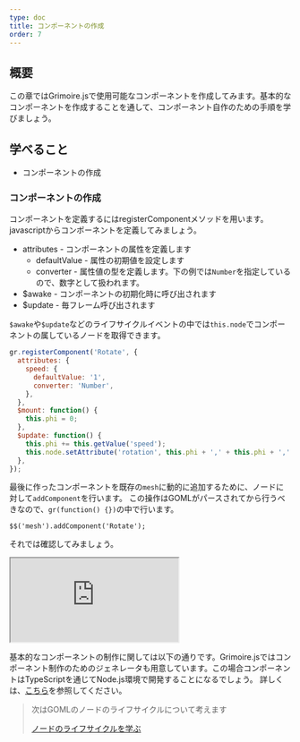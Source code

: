 ```yaml
---
type: doc
title: コンポーネントの作成
order: 7
---
```


## 概要

この章ではGrimoire.jsで使用可能なコンポーネントを作成してみます。基本的なコンポーネントを作成することを通して、コンポーネント自作のための手順を学びましょう。

## 学べること

* コンポーネントの作成

### コンポーネントの作成

コンポーネントを定義するにはregisterComponentメソッドを用います。javascriptからコンポーネントを定義してみましょう。

* attributes - コンポーネントの属性を定義します
    * defaultValue - 属性の初期値を設定します
    * converter - 属性値の型を定義します。下の例では`Number`を指定しているので、数字として扱われます。
* $awake - コンポーネントの初期化時に呼び出されます
* $update - 毎フレーム呼び出されます

`$awake`や`$update`などのライフサイクルイベントの中では`this.node`でコンポーネントの属しているノードを取得できます。

```javascript
gr.registerComponent('Rotate', {
  attributes: {
    speed: {
      defaultValue: '1',
      converter: 'Number',
    },
  },
  $mount: function() {
    this.phi = 0;
  },
  $update: function() {
    this.phi += this.getValue('speed');
    this.node.setAttribute('rotation', this.phi + ',' + this.phi + ',' + this.phi);
  },
});
```

最後に作ったコンポーネントを既存の`mesh`に動的に追加するために、ノードに対して`addComponent`を行います。
この操作はGOMLがパースされてから行うべきなので、`gr(function() {})`の中で行います。

```
$$('mesh').addComponent('Rotate');
```

それでは確認してみましょう。

<iframe class="editor" src="https://grimoiregl.github.io/grimoire.gl-example#t07-01"></iframe>


基本的なコンポーネントの制作に関しては以下の通りです。Grimoire.jsではコンポーネント制作のためのジェネレータも用意しています。この場合コンポーネントはTypeScriptを通じてNode.js環境で開発することになるでしょう。
詳しくは、[こちら](tutorial/13-create-plugin.html)を参照してください。

> 次はGOMLのノードのライフサイクルについて考えます
>
> [ノードのライフサイクルを学ぶ](/tutorial/08-node-lifecycle.html)

